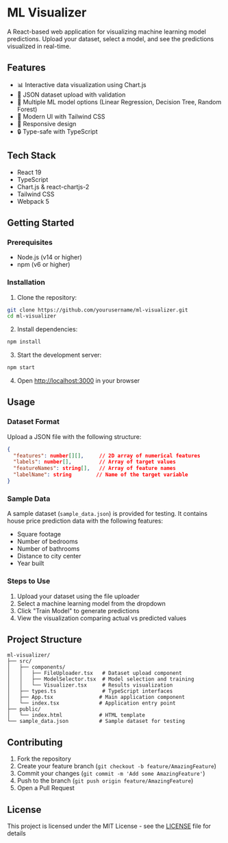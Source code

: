# ML Visualizer

A React-based web application for visualizing machine learning model predictions. Upload your dataset, select a model, and see the predictions visualized in real-time.

## Features

- 📊 Interactive data visualization using Chart.js
- 📁 JSON dataset upload with validation
- 🤖 Multiple ML model options (Linear Regression, Decision Tree, Random Forest)
- 🎨 Modern UI with Tailwind CSS
- 📱 Responsive design
- 🔒 Type-safe with TypeScript

## Tech Stack

- React 19
- TypeScript
- Chart.js & react-chartjs-2
- Tailwind CSS
- Webpack 5

## Getting Started

### Prerequisites

- Node.js (v14 or higher)
- npm (v6 or higher)

### Installation

1. Clone the repository:
```bash
git clone https://github.com/yourusername/ml-visualizer.git
cd ml-visualizer
```

2. Install dependencies:
```bash
npm install
```

3. Start the development server:
```bash
npm start
```

4. Open [http://localhost:3000](http://localhost:3000) in your browser

## Usage

### Dataset Format

Upload a JSON file with the following structure:
```json
{
  "features": number[][],     // 2D array of numerical features
  "labels": number[],         // Array of target values
  "featureNames": string[],   // Array of feature names
  "labelName": string        // Name of the target variable
}
```

### Sample Data

A sample dataset (`sample_data.json`) is provided for testing. It contains house price prediction data with the following features:
- Square footage
- Number of bedrooms
- Number of bathrooms
- Distance to city center
- Year built

### Steps to Use

1. Upload your dataset using the file uploader
2. Select a machine learning model from the dropdown
3. Click "Train Model" to generate predictions
4. View the visualization comparing actual vs predicted values

## Project Structure

```
ml-visualizer/
├── src/
│   ├── components/
│   │   ├── FileUploader.tsx   # Dataset upload component
│   │   ├── ModelSelector.tsx  # Model selection and training
│   │   └── Visualizer.tsx     # Results visualization
│   ├── types.ts               # TypeScript interfaces
│   ├── App.tsx               # Main application component
│   └── index.tsx             # Application entry point
├── public/
│   └── index.html            # HTML template
└── sample_data.json          # Sample dataset for testing
```

## Contributing

1. Fork the repository
2. Create your feature branch (`git checkout -b feature/AmazingFeature`)
3. Commit your changes (`git commit -m 'Add some AmazingFeature'`)
4. Push to the branch (`git push origin feature/AmazingFeature`)
5. Open a Pull Request

## License

This project is licensed under the MIT License - see the [LICENSE](LICENSE) file for details 